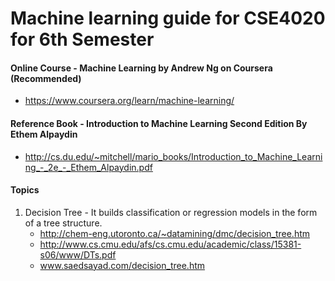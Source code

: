 # Machine learning guide for CSE4020 for 6th Semester

#### Online Course - Machine Learning by Andrew Ng on Coursera (Recommended)
  - https://www.coursera.org/learn/machine-learning/

#### Reference Book - Introduction to Machine Learning Second Edition By Ethem Alpaydin
- http://cs.du.edu/~mitchell/mario_books/Introduction_to_Machine_Learning_-_2e_-_Ethem_Alpaydin.pdf

#### Topics
1. Decision Tree - It builds classification or regression models in the form of a tree structure.
    - http://chem-eng.utoronto.ca/~datamining/dmc/decision_tree.htm
    - http://www.cs.cmu.edu/afs/cs.cmu.edu/academic/class/15381-s06/www/DTs.pdf
    - www.saedsayad.com/decision_tree.htm
